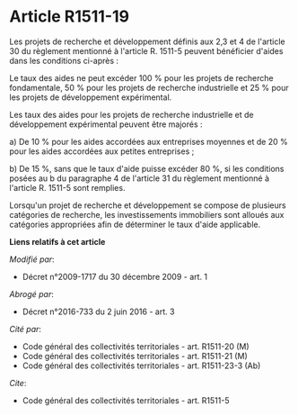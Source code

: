 # Article R1511-19

Les projets de recherche et développement définis aux 2,3 et 4 de l'article 30 du règlement mentionné à l'article R. 1511-5
peuvent bénéficier d'aides dans les conditions ci-après : 

Le taux des aides ne peut excéder 100 % pour les projets de recherche fondamentale, 50 % pour les projets de recherche
industrielle et 25 % pour les projets de développement expérimental. 

Les taux des aides pour les projets de recherche industrielle et de développement expérimental peuvent être majorés : 

a) De 10 % pour les aides accordées aux entreprises moyennes et de 20 % pour les aides accordées aux petites entreprises ; 

b) De 15 %, sans que le taux d'aide puisse excéder 80 %, si les conditions posées au b du paragraphe 4 de l'article 31 du
règlement mentionné à l'article R. 1511-5 sont remplies. 

Lorsqu'un projet de recherche et développement se compose de plusieurs catégories de recherche, les investissements
immobiliers sont alloués aux catégories appropriées afin de déterminer le taux d'aide applicable.

**Liens relatifs à cet article**

_Modifié par_:

  - Décret n°2009-1717 du 30 décembre 2009 - art. 1

_Abrogé par_:

  - Décret n°2016-733 du 2 juin 2016 - art. 3

_Cité par_:

  - Code général des collectivités territoriales - art. R1511-20 (M)
  - Code général des collectivités territoriales - art. R1511-21 (M)
  - Code général des collectivités territoriales - art. R1511-23-3 (Ab)

_Cite_:

  - Code général des collectivités territoriales - art. R1511-5
